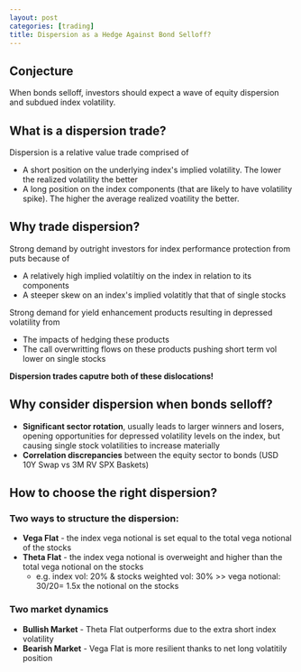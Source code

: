```yaml
---
layout: post
categories: [trading]
title: Dispersion as a Hedge Against Bond Selloff?
---
```


## Conjecture
When bonds selloff, investors should expect a wave of equity dispersion and subdued index volatility.


## What is a dispersion trade?
Dispersion is a relative value trade comprised of
- A short position on the underlying index's implied volatility. The lower the realized volatility the better
- A long position on the index components (that are likely to have volatility spike). The higher the average realized voatility the better.


## Why trade dispersion?
Strong demand by outright investors for index performance protection from puts because of
- A relatively high implied volatiltiy on the index in relation to its components
- A steeper skew on an index's implied volatitly that that of single stocks

Strong demand for yield enhancement products resulting in depressed volatility from
- The impacts of hedging these products
- The call overwritting flows on these products pushing short term vol lower on single stocks

**Dispersion trades caputre both of these dislocations!**


## Why consider dispersion when bonds selloff? 
- **Significant sector rotation**, usually leads to larger winners and losers, opening opportunities for depressed volatility levels on the index, but causing single stock volatilities to increase materially
- **Correlation discrepancies** between the equity sector to bonds (USD 10Y Swap vs 3M RV SPX Baskets)


## How to choose the right dispersion?
### Two ways to structure the dispersion:
- **Vega Flat** - the index vega notional is set equal to the total vega notional of the stocks
- **Theta Flat** - the index vega notional is overweight and higher than the total vega notional on the stocks
    - e.g. index vol: 20% & stocks weighted vol: 30% >> vega notional: 30/20= 1.5x the notional on the stocks
    
### Two market dynamics    
- **Bullish Market** - Theta Flat outperforms due to the extra short index volatility
- **Bearish Market** - Vega Flat is more resilient thanks to net long volatitily position
